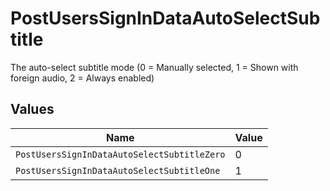# PostUsersSignInDataAutoSelectSubtitle

The auto-select subtitle mode (0 = Manually selected, 1 = Shown with foreign audio, 2 = Always enabled)


## Values

| Name                                        | Value                                       |
| ------------------------------------------- | ------------------------------------------- |
| `PostUsersSignInDataAutoSelectSubtitleZero` | 0                                           |
| `PostUsersSignInDataAutoSelectSubtitleOne`  | 1                                           |